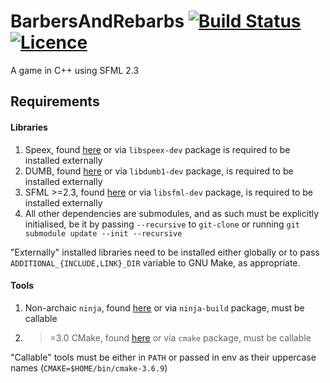 BarbersAndRebarbs [![Build Status](https://img.shields.io/travis/nabijaczleweli/BarbersAndRebarbs.svg)](https://travis-ci.org/nabijaczleweli/BarbersAndRebarbs) [![Licence](https://img.shields.io/badge/license-MIT-blue.svg?style=flat)](LICENSE)
=======
A game in C++ using SFML 2.3

## Requirements
#### Libraries
1. Speex, found [here](http://www.speex.org/) or via `libspeex-dev` package is required to be installed externally
2. DUMB, found [here](http://dumb.sourceforge.net/) or via `libdumb1-dev` package, is required to be installed externally
2. SFML >=2.3, found [here](http://sfml-dev.org/) or via `libsfml-dev` package, is required to be installed externally
3. All other dependencies are submodules, and as such must be explicitly initialised, be it by passing `--recursive` to `git-clone` or running `git submodule update --init --recursive`

"Externally" installed libraries need to be installed either globally or to pass `ADDITIONAL_{INCLUDE,LINK}_DIR` variable to GNU Make, as appropriate.

#### Tools
1. Non-archaic `ninja`, found [here](https://ninja-build.org/) or via `ninja-build` package, must be callable
2. >=3.0 CMake, found [here](http://cmake.org/) or via `cmake` package, must be callable

"Callable" tools must be either in `PATH` or passed in env as their uppercase names (`CMAKE=$HOME/bin/cmake-3.6.9`)
